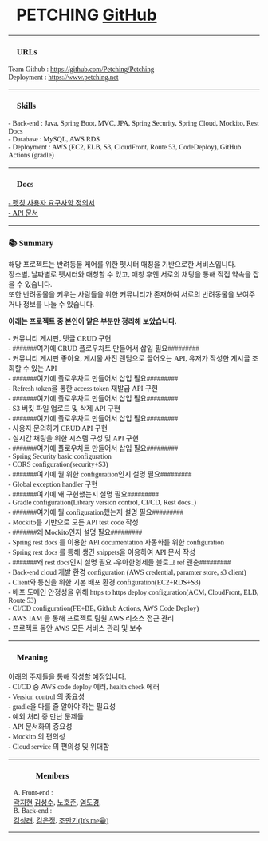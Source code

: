 <h1 class="modal-title fs-5" id="exampleModalLabel" style="text-align: left; font-size: 2rem; padding: 1rem 0 0 1rem" >PETCHING 
	<a href="https://github.com/Petching/Petching" target="_blank" class="icon brands alt fa-github" ><span class="label">GitHub</span></a>
</h1>


<hr style="margin:0px 0px 1rem 0px;">
<div id="modal_inContent" style="position: inherit; text-align: left; font-family: 'KBO-Dia-Gothic_bold';">
<h3>🔗 URLs</h3>
<p>
Team Github : <a href="https://github.com/Petching/Petching" target="_blank">https://github.com/Petching/Petching</a><br/>
Deployment : <a href="https://www.petching.net" target="_blank">https://www.petching.net</a><br/>

</p>
<hr style="margin: 1rem 0px 1rem 0px;">
<h3>🛒 Skills</h3>
<p style="font-family: 'Pretendard-Regular';">
		- Back-end : Java, Spring Boot, MVC, JPA, Spring Security, Spring Cloud, Mockito, Rest Docs <br/>
		- Database : MySQL, AWS RDS <br/>
		- Deployment : AWS (EC2, ELB, S3, CloudFront, Route 53, CodeDeploy), GitHub Actions (gradle) <br/>
<hr style="margin: 1rem 0px 1rem 0px;">
<h3>📄 Docs</h3>
<p style="font-family: 'Pretendard-Regular';">
	<a href="https://docs.google.com/spreadsheets/d/1Lj20gnDmrqOP_DdfgwARoLgrhtUpba-nQN7EjqF2n88/edit#gid=876641333"  target="_blank">- 펫칭 사용자 요구사항 정의서 </a> <br/>
	 <a href="https://docs.petching.net" target="_blank">- API 문서 </a>
	<br/>
</p>
<hr style="margin: 1rem 0px 1rem 0px;">
<h3>📚 Summary</h3>
<p style="font-family: 'Pretendard-Regular';">
	해당 프로젝트는 반려동물 케어를 위한 펫시터 매칭을 기반으로한 서비스입니다. <br/>
	장소별, 날짜별로 펫시터와 매칭할 수 있고, 매칭 후엔 서로의 채팅을 통해 직접 약속을 잡을 수 있습니다. <br/>
	또한 반려동물을 키우는 사람들을 위한 커뮤니티가 존재하여 서로의 반려동물을 보여주거나 정보를 나눌 수 있습니다. <br/>
	<p style="font-family: 'Pretendard-Regular'; font-weight: bold; margin: 0 0 0 0;">
		아래는 프로젝트 중 본인이 맡은 부분만 정리해 보았습니다.
	</p>
	<p style="font-family: 'Pretendard-Regular';">
	- 커뮤니티 게시판, 댓글 CRUD 구현  <br/>
	- #######여기에 CRUD 플로우차트 만들어서 삽입 필요#########<br/>
	- 커뮤니티 게시판 좋아요, 게시물 사진 랜덤으로 끌어오는 API, 유저가 작성한 게시글 조회할 수 있는 API<br/>
	- #######여기에 플로우차트 만들어서 삽입 필요#########<br/>
	- Refresh token을 통한 access token 재발급 API 구현<br/>
	- #######여기에 플로우차트 만들어서 삽입 필요#########<br/>
	- S3 버킷 파일 업로드 및 삭제 API 구현 <br/>
	- #######여기에 플로우차트 만들어서 삽입 필요#########<br/>
	- 사용자 문의하기 CRUD API 구현 <br/>
	- 실시간 채팅을 위한 시스템 구성 및 API 구현 <br/>
	- #######여기에 플로우차트 만들어서 삽입 필요#########<br/>
	- Spring Security basic configuration <br/>
	- CORS configuration(security+S3)<br/>
	- #######여기에 뭘 위한 configuration인지 설명 필요#########<br/>
	- Global exception handler 구현 <br/>
	- #######여기에 왜 구현했는지 설명 필요#########<br/>
	- Gradle configuration(Library version control, CI/CD, Rest docs..) <br/>
	- #######여기에 뭘 configuration했는지 설명 필요#########<br/>
	- Mockito를 기반으로 모든 API test code 작성 <br/>
	- #######왜 Mockito인지 설명 필요#########<br/>
	- Spring rest docs 를 이용한 API documentation 자동화를 위한 configuration <br/>
	- Spring rest docs 를 통해 생긴 snippets을 이용하여 API 문서 작성 <br/>
	- #######왜 rest docs인지 설명 필요 -우아한형제들 블로그 ref 괜춘#########<br/>
	- Back-end cloud 개발 환경 configuration (AWS credential, paramter store, s3 client) <br/>
	- Client와 통신을 위한 기본 배포 환경 configuration(EC2+RDS+S3) <br/>
	- 배포 도메인 안정성을 위해 https to https deploy configuration(ACM, CloudFront, ELB, Route 53) <br/>
	- CI/CD configuration(FE+BE, Github Actions, AWS Code Deploy)<br/>
	- AWS IAM 을 통해 프로젝트 팀원 AWS 리소스 접근 관리 <br/>
	- 프로젝트 동안 AWS 모든 서비스 관리 및 보수 <br/>
	</p>

</p>
<hr style="margin: 1rem 0px 1rem 0px;">
<h3>📑 Meaning</h3>
<p style="font-family: 'Pretendard-Regular';">
	아래의 주제들을 통해 작성할 예정입니다. <br/>
	- CI/CD 중 AWS code deploy 에러, health check 에러<br/>
	- Version control 의 중요성<br/>
	- gradle을 다룰 줄 알아야 하는 필요성 <br/>
	- 예외 처리 중 만난 문제들<br/>
	- API 문서화의 중요성 <br/>
	- Mockito 의 편의성 <br/>
	- Cloud service 의 편의성 및 위대함 <br/>
</p>
<hr style="margin: 1rem 0px 1rem 0px;">

<h3>👨‍👨‍👦‍👦 Members</h3>
	<p style="font-family: 'Pretendard-Regular'; padding-left: 10px;">
		A. Front-end : <br />
		<a href="https://github.com/938938" target="_blank">곽지현</a>
		<a href="https://github.com/ggggggggithub" target="_blank" >김성수</a>, 
		<a href="https://github.com/nowaveosu" target="_blank">노호준</a>, 
		<a href="https://github.com/yeomdogyeong" target="_blank">염도경</a>, 
		<br />
		B. Back-end : <br />
		<a href="https://github.com/ksr0818" target="_blank">김상래</a>,
		<a href="https://github.com/196code-gray" target="_blank" >김은정</a>,
		<a href="https://github.com/Sniij" target="_blank">조만기(It's me😁)</a> 
		<br />
	</p>
<hr style="margin: 0rem 0px 5rem 0px;">

</div>